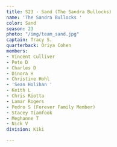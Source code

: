 ```yaml
---
title: S23 - Sand (The Sandra Bullocks)
name: 'The Sandra Bullocks '
color: Sand
season: 23
photo: "/img/team_sand.jpg"
captain: Tracy S.
quarterback: Oriya Cohen
members:
- Vincent Culliver
- Pete D
- Charles D
- Dinora H
- Christine Hohl
- 'Sean Holihan '
- Keith L
- Chris Riotta
- Lamar Rogers
- Pedro S (Forever Family Member)
- Stacey Tiamfook
- Meghanne T
- Nick V
division: Kiki

---
```


